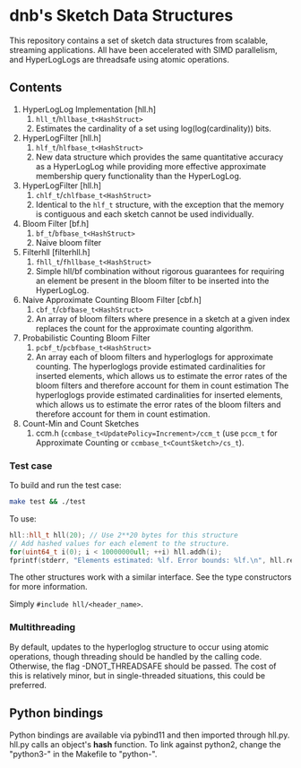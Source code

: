 # dnb's Sketch Data Structures
This repository contains a set of sketch data structures from scalable, streaming applications.
All have been accelerated with SIMD parallelism, and HyperLogLogs are threadsafe using atomic operations.

## Contents
1. HyperLogLog Implementation [hll.h]
    1. `hll_t`/`hllbase_t<HashStruct>`
    2. Estimates the cardinality of a set using log(log(cardinality)) bits.
2. HyperLogFilter [hll.h]
    1. `hlf_t`/`hlfbase_t<HashStruct>`
    2. New data structure which provides the same quantitative accuracy as a HyperLogLog while providing more effective approximate membership query functionality than the HyperLogLog.
3. HyperLogFilter [hll.h]
    1. `chlf_t`/`chlfbase_t<HashStruct>`
    2. Identical to the `hlf_t` structure, with the exception that the memory is contiguous and each sketch cannot be used individually.
4. Bloom Filter [bf.h]
    1. `bf_t`/`bfbase_t<HashStruct>`
    2. Naive bloom filter
5. Filterhll [filterhll.h]
    1. `fhll_t`/`fhllbase_t<HashStruct>`
    2. Simple hll/bf combination without rigorous guarantees for requiring an element be present in the bloom filter to be inserted into the HyperLogLog.
6. Naive Approximate Counting Bloom Filter [cbf.h]
    1. `cbf_t`/`cbfbase_t<HashStruct>`
    2. An array of bloom filters where presence in a sketch at a given index replaces the count for the approximate counting algorithm.
7. Probabilistic Counting Bloom Filter
    1. `pcbf_t`/`pcbfbase_t<HashStruct>`
    2. An array each of bloom filters and hyperloglogs for approximate counting. The hyperloglogs provide estimated cardinalities for inserted elements, which allows us to estimate the error rates of the bloom filters and therefore account for them in count estimation The hyperloglogs provide estimated cardinalities for inserted elements, which allows us to estimate the error rates of the bloom filters and therefore account for them in count estimation.
8. Count-Min and Count Sketches
    1. ccm.h (`ccmbase_t<UpdatePolicy=Increment>/ccm_t`  (use `pccm_t` for Approximate Counting or `ccmbase_t<CountSketch>/cs_t`).

### Test case
To build and run the test case:

```bash
make test && ./test
```

To use:

```c++
hll::hll_t hll(20); // Use 2**20 bytes for this structure
// Add hashed values for each element to the structure.
for(uint64_t i(0); i < 10000000ull; ++i) hll.addh(i);
fprintf(stderr, "Elements estimated: %lf. Error bounds: %lf.\n", hll.report(), hll.est_err());
```

The other structures work with a similar interface. See the type constructors for more information.

Simply `#include hll/<header_name>`.

### Multithreading
By default, updates to the hyperloglog structure to occur using atomic operations, though threading should be handled by the calling code. Otherwise, the flag -DNOT_THREADSAFE should be passed. The cost of this is relatively minor, but in single-threaded situations, this could be preferred.

## Python bindings
Python bindings are available via pybind11 and then imported through hll.py. hll.py calls an object's __hash__ function. To link against python2, change the "python3-" in the Makefile to "python-".
